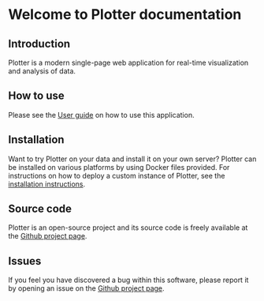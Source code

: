 # Welcome to Plotter documentation

## Introduction
Plotter is a modern single-page web application for real-time visualization and analysis of data.

## How to use
Please see the [User guide](userguide.md) on how to use this application.

## Installation
Want to try Plotter on your data and install it on your own server? Plotter can be installed on various platforms by using Docker files provided. For instructions on how to deploy a custom instance of Plotter, see the [installation instructions](installation.md).

## Source code
Plotter is an open-source project and its source code is freely available at the [Github project page](http://github.com/amergin/epidemia).

## Issues
If you feel you have discovered a bug within this software, please report it by opening an issue on the [Github project page](http://github.com/amergin/epidemia/issues).